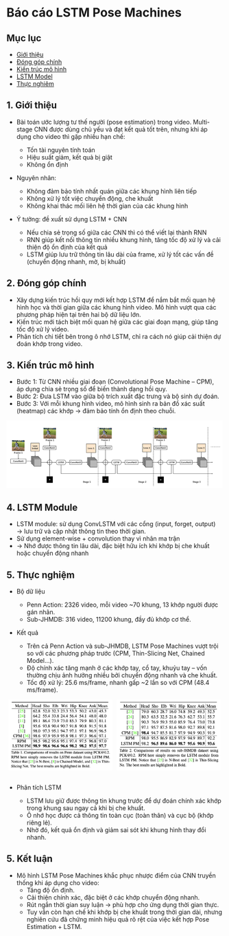 # Báo cáo LSTM Pose Machines

## Mục lục
- [Giới thiệu](#1-giới-thiệu)
- [Đóng góp chính](#2-đóng-góp-chính)
- [Kiến trúc mô hình](#3-kiến-trúc-mô-hình)
- [LSTM Model](#4-lstm-module) 
- [Thực nghiêm](#5-thực-nghiệm)


## 1. Giới thiệu
- Bài toán ước lượng tư thế người (pose estimation) trong video. Multi-stage CNN được dùng chủ yếu và đạt kết quả tốt trên, nhưng khi áp dụng cho video thì gặp nhiều hạn chế:
	- Tốn tài nguyên tính toán
    - Hiệu suất giảm, kết quả bị giật 
    - Không ổn định

- Nguyên nhân: 
    - Không đảm bảo tính nhất quán giữa các khung hình liên tiếp
    - Không xử lý tốt việc chuyển động, che khuất
    - Không khai thác mối liên hệ thời gian của các khung hình

- Ý tưởng: đề xuất sử dụng LSTM + CNN
    - Nếu chia sẻ trọng số giữa các CNN thì có thể viết lại thành RNN
    - RNN giúp kết nối thông tin nhiều khung hình, tăng tốc độ xử lý và cải thiện độ ổn định của kết quả
    - LSTM giúp lưu trữ thông tin lâu dài của frame, xử lý tốt các vấn đề (chuyển động nhanh, mờ, bị khuất)



## 2. Đóng góp chính
- Xây dựng kiến trúc hồi quy mới kết hợp LSTM để nắm bắt mối quan hệ hình học và thời gian giữa các khung hình video. Mô hình vượt qua các phương pháp hiện tại trên hai bộ dữ liệu lớn.
- Kiến trúc mới tách biệt mối quan hệ giữa các giai đoạn mạng, giúp tăng tốc độ xử lý video.
- Phân tích chi tiết bên trong ô nhớ LSTM, chỉ ra cách nó giúp cải thiện dự đoán khớp trong video.


## 3. Kiến trúc mô hình
- Bước 1: Từ CNN nhiều giai đoạn (Convolutional Pose Machine – CPM), áp dụng chia sẻ trọng số để biến thành dạng hồi quy.
- Bước 2: Đưa LSTM vào giữa bộ trích xuất đặc trưng và bộ sinh dự đoán.
- Bước 3: Với mỗi khung hình video, mô hình sinh ra bản đồ xác suất (heatmap) các khớp → đảm bảo tính ổn định theo chuỗi.

![Mô hình LSTM Pose Machines](Photos/LSTMPoseMachines.png)

## 4. LSTM Module 
- LSTM module: sử dụng ConvLSTM với các cổng (input, forget, output) → lưu trữ và cập nhật thông tin theo thời gian.
- Sử dụng element-wise + convolution thay vì nhân ma trận 
- → Nhớ được thông tin lâu dài, đặc biệt hữu ích khi khớp bị che khuất hoặc chuyển động nhanh

## 5. Thực nghiệm
- Bộ dữ liệu
	- Penn Action: 2326 video, mỗi video ~70 khung, 13 khớp người được gán nhãn.
	- Sub-JHMDB: 316 video, 11200 khung, đầy đủ khớp cơ thể.

- Kết quả
	- Trên cả Penn Action và sub-JHMDB, LSTM Pose Machines vượt trội so với các phương pháp trước (CPM, Thin-Slicing Net, Chained Model…).
	- Độ chính xác tăng mạnh ở các khớp tay, cổ tay, khuỷu tay – vốn thường chịu ảnh hưởng nhiều bởi chuyển động nhanh và che khuất.
	- Tốc độ xử lý: 25.6 ms/frame, nhanh gấp ~2 lần so với CPM (48.4 ms/frame).

<div style="display: flex; justify-content: center;">
  <img src="Photos/Compare-Penn.png" alt="Comparisons of the results Penn" style="width: 48%; margin-right: 2%;" />
  <img src="Photos/Compare-sub-JHMDB.png" alt="Comparisons of the results sub-JHMDB" style="width: 48%;" />
</div>

<br>

- Phân tích LSTM

	- LSTM lưu giữ được thông tin khung trước để dự đoán chính xác khớp trong khung sau ngay cả khi bị che khuất.
	- Ô nhớ học được cả thông tin toàn cục (toàn thân) và cục bộ (khớp riêng lẻ).
	- Nhờ đó, kết quả ổn định và giảm sai sót khi khung hình thay đổi nhanh.

## 5. Kết luận
- Mô hình LSTM Pose Machines khắc phục nhược điểm của CNN truyền thống khi áp dụng cho video:
	- Tăng độ ổn định.
	- Cải thiện chính xác, đặc biệt ở các khớp chuyển động nhanh.
	- Rút ngắn thời gian suy luận → phù hợp cho ứng dụng thời gian thực.
	- Tuy vẫn còn hạn chế khi khớp bị che khuất trong thời gian dài, nhưng nghiên cứu đã chứng minh hiệu quả rõ rệt của việc kết hợp Pose Estimation + LSTM.


